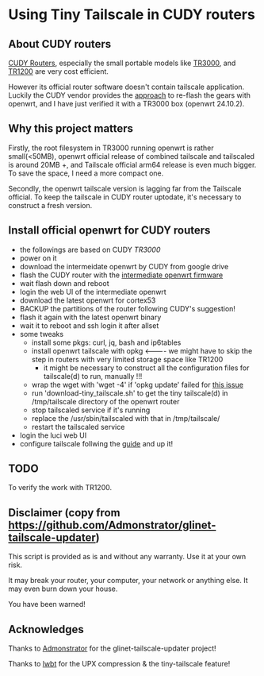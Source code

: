 # Using Tiny Tailscale in CUDY routers

## About CUDY routers

[CUDY Routers](https://www.cudy.com/en-us/collections/wi-fi-routers), especially the small portable models like [TR3000](https://www.cudy.com/en-us/products/tr3000-1-0), and [TR1200](https://www.cudy.com/en-us/products/tr1200-1-0) are very cost efficient.

However its official router software doesn't contain tailscale application. Luckily the CUDY vendor provides the [approach](https://www.cudy.com/en-us/blogs/faq/openwrt-software-download) to re-flash the gears with openwrt, and I have just verified it with a TR3000 box (openwrt 24.10.2).

## Why this project matters
Firstly, the root filesystem in TR3000 running openwrt is rather small(<50MB), openwrt official release of combined tailscale and tailscaled is around 20MB +, and Tailscale official arm64 release is even much bigger. To save the space, I need a more compact one.

Secondly, the openwrt tailscale version is lagging far from the Tailscale official. To keep the tailscale in CUDY router uptodate, it's necessary to construct a fresh version. 

## Install official openwrt for CUDY routers

* the followings are based on CUDY *TR3000*
* power on it
* download the intermeidate openwrt by CUDY from google drive
* flash the CUDY router with the [intermediate openwrt firmware](https://drive.google.com/drive/folders/1BKVarlwlNxf7uJUtRhuMGUqeCa5KpMnj)
* wait flash down and reboot
* login the web UI of the intermediate openwrt
* download the latest openwrt for cortex53
* BACKUP the partitions of the router following CUDY's suggestion!
* flash it again with the latest openwrt binary
* wait it to reboot and ssh login it after allset
* some tweaks
  * install some pkgs: curl, jq, bash and ip6tables
  * install openwrt tailscale with opkg <---- we might have to skip the step in routers with very limited storage space like TR1200
    * it might be necessary to construct all the configuration files for tailscale(d) to run, manually !!!
  * wrap the wget with 'wget -4' if 'opkg update' failed for [this issue](https://www.reddit.com/r/openwrt/comments/1j7862n/wget_returned_4_failed_to_download_a_package/)
  * run 'download-tiny\_tailscale.sh' to get the tiny tailscale(d) in /tmp/tailscale directory of the openwrt router
  * stop tailscaled service if it's running
  * replace the /usr/sbin/tailscaled with that in /tmp/tailscale/
  * restart the tailscaled service
* login the luci web UI
* configure tailscale follwing the [guide](https://openwrt.org/docs/guide-user/services/vpn/tailscale/start) and up it!

## TODO
To verify the work with TR1200.

## Disclaimer (copy from https://github.com/Admonstrator/glinet-tailscale-updater)
This script is provided as is and without any warranty. Use it at your own risk.

It may break your router, your computer, your network or anything else. It may even burn down your house.

You have been warned!

## Acknowledges

Thanks to [Admonstrator](https://github.com/Admonstrator) for the glinet-tailscale-updater project!

Thanks to [lwbt](https://github.com/lwbt) for the UPX compression & the tiny-tailscale feature!
